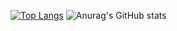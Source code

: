 [![Top Langs](https://github-readme-stats.vercel.app/api/top-langs/?username=pvidev&layout=donut)](https://github.com/anuraghazra/github-readme-stats) ![Anurag's GitHub stats](https://github-readme-stats.vercel.app/api?username=pvidev&show_icons=true&theme=metro)
